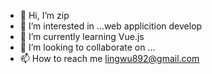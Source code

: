 - 👋 Hi, I’m zip
- 👀 I’m interested in ...web applicition develop
- 🌱 I’m currently learning Vue.js
- 💞️ I’m looking to collaborate on ...
- 📫 How to reach me lingwu892@gmail.com

<!---
a is a ✨ special ✨ repository because its `README.md` (this file) appears on your GitHub profile.
You can click the Preview link to take a look at your changes.
--->
